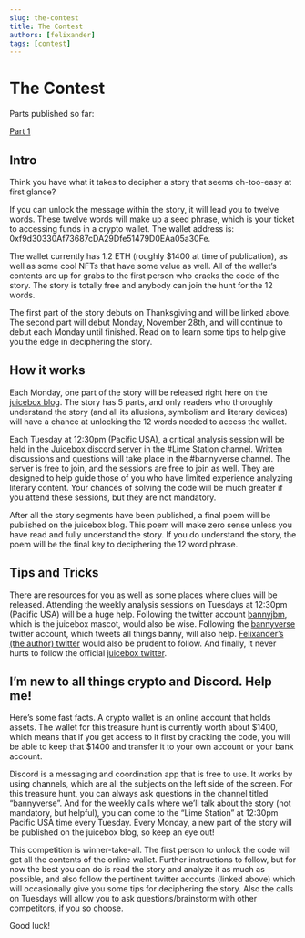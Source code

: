 ```yaml
---
slug: the-contest
title: The Contest
authors: [felixander]
tags: [contest]
---
```


# The Contest

Parts published so far:

[Part 1](https://info.juicebox.money/blog/the-contest-part-1)

## Intro

Think you have what it takes to decipher a story that seems oh-too-easy at first glance?

If you can unlock the message within the story, it will lead you to twelve words. These twelve words will make up a seed phrase, which is your ticket to accessing funds in a crypto wallet. The wallet address is: 0xf9d30330Af73687cDA29Dfe51479D0EAa05a30Fe.

The wallet currently has 1.2 ETH (roughly $1400 at time of publication), as well as some cool NFTs that have some value as well. All of the wallet’s contents are up for grabs to the first person who cracks the code of the story. The story is totally free and anybody can join the hunt for the 12 words.

The first part of the story debuts on Thanksgiving and will be linked above. The second part will debut Monday, November 28th, and will continue to debut each Monday until finished. Read on to learn some tips to help give you the edge in deciphering the story.

## How it works

Each Monday, one part of the story will be released right here on the [juicebox blog](https://info.juicebox.money/blog). The story has 5 parts, and only readers who thoroughly understand the story (and all its allusions, symbolism and literary devices) will have a chance at unlocking the 12 words needed to access the wallet.

Each Tuesday at 12:30pm (Pacific USA), a critical analysis session will be held in the [Juicebox discord server](https://discord.gg/juicebox) in the #Lime Station channel. Written discussions and questions will take place in the #bannyverse channel. The server is free to join, and the sessions are free to join as well. They are designed to help guide those of you who have limited experience analyzing literary content. Your chances of solving the code will be much greater if you attend these sessions, but they are not mandatory.

After all the story segments have been published, a final poem will be published on the juicebox blog. This poem will make zero sense unless you have read and fully understand the story. If you do understand the story, the poem will be the final key to deciphering the 12 word phrase.

## Tips and Tricks

There are resources for you as well as some places where clues will be released. Attending the weekly analysis sessions on Tuesdays at 12:30pm (Pacific USA) will be a huge help. Following the twitter account [bannyjbm](http://twitter.com/bannyjbm), which is the juicebox mascot, would also be wise. Following the [bannyverse](http://twitter.com/bannyverse) twitter account, which tweets all things banny, will also help. [Felixander’s (the author) twitter](http://twitter.com/realfelixander) would also be prudent to follow. And finally, it never hurts to follow the official [juicebox twitter](http://twitter.com/juiceboxETH).

## I’m new to all things crypto and Discord. Help me!

Here’s some fast facts. A crypto wallet is an online account that holds assets. The wallet for this treasure hunt is currently worth about $1400, which means that if you get access to it first by cracking the code, you will be able to keep that $1400 and transfer it to your own account or your bank account.

Discord is a messaging and coordination app that is free to use. It works by using channels, which are all the subjects on the left side of the screen. For this treasure hunt, you can always ask questions in the channel titled “bannyverse”. And for the weekly calls where we’ll talk about the story (not mandatory, but helpful), you can come to the “Lime Station” at 12:30pm Pacific USA time every Tuesday. Every Monday, a new part of the story will be published on the juicebox blog, so keep an eye out!

This competition is winner-take-all. The first person to unlock the code will get all the contents of the online wallet. Further instructions to follow, but for now the best you can do is read the story and analyze it as much as possible, and also follow the pertinent twitter accounts (linked above) which will occasionally give you some tips for deciphering the story. Also the calls on Tuesdays will allow you to ask questions/brainstorm with other competitors, if you so choose.

Good luck!
